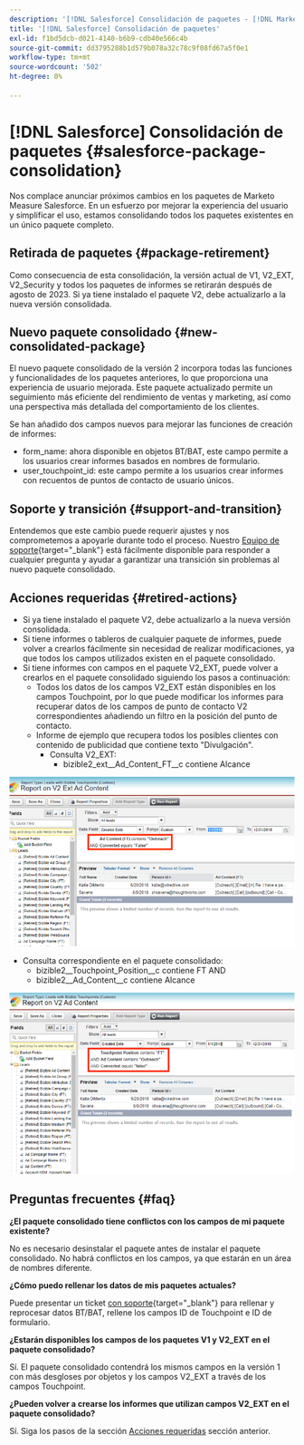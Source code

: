 ```yaml
---
description: '[!DNL Salesforce] Consolidación de paquetes - [!DNL Marketo Measure] - Documentación del producto'
title: '[!DNL Salesforce] Consolidación de paquetes'
exl-id: f1bd5dcb-d021-4140-b6b9-cdb40e566c4b
source-git-commit: dd3795288b1d579b078a32c78c9f08fd67a5f0e1
workflow-type: tm+mt
source-wordcount: '502'
ht-degree: 0%

---
```


# [!DNL Salesforce] Consolidación de paquetes {#salesforce-package-consolidation}

Nos complace anunciar próximos cambios en los paquetes de Marketo Measure Salesforce. En un esfuerzo por mejorar la experiencia del usuario y simplificar el uso, estamos consolidando todos los paquetes existentes en un único paquete completo.

## Retirada de paquetes {#package-retirement}

Como consecuencia de esta consolidación, la versión actual de V1, V2_EXT, V2_Security y todos los paquetes de informes se retirarán después de agosto de 2023. Si ya tiene instalado el paquete V2, debe actualizarlo a la nueva versión consolidada.

## Nuevo paquete consolidado {#new-consolidated-package}

El nuevo paquete consolidado de la versión 2 incorpora todas las funciones y funcionalidades de los paquetes anteriores, lo que proporciona una experiencia de usuario mejorada. Este paquete actualizado permite un seguimiento más eficiente del rendimiento de ventas y marketing, así como una perspectiva más detallada del comportamiento de los clientes.

Se han añadido dos campos nuevos para mejorar las funciones de creación de informes:

* form_name: ahora disponible en objetos BT/BAT, este campo permite a los usuarios crear informes basados en nombres de formulario.
* user_touchpoint_id: este campo permite a los usuarios crear informes con recuentos de puntos de contacto de usuario únicos.

## Soporte y transición {#support-and-transition}

Entendemos que este cambio puede requerir ajustes y nos comprometemos a apoyarle durante todo el proceso. Nuestro [Equipo de soporte](https://nation.marketo.com/t5/support/ct-p/Support){target="_blank"} está fácilmente disponible para responder a cualquier pregunta y ayudar a garantizar una transición sin problemas al nuevo paquete consolidado.

## Acciones requeridas {#retired-actions}

* Si ya tiene instalado el paquete V2, debe actualizarlo a la nueva versión consolidada.
* Si tiene informes o tableros de cualquier paquete de informes, puede volver a crearlos fácilmente sin necesidad de realizar modificaciones, ya que todos los campos utilizados existen en el paquete consolidado.
* Si tiene informes con campos en el paquete V2_EXT, puede volver a crearlos en el paquete consolidado siguiendo los pasos a continuación:
   * Todos los datos de los campos V2_EXT están disponibles en los campos Touchpoint, por lo que puede modificar los informes para recuperar datos de los campos de punto de contacto V2 correspondientes añadiendo un filtro en la posición del punto de contacto.
   * Informe de ejemplo que recupera todos los posibles clientes con contenido de publicidad que contiene texto &quot;Divulgación&quot;.
      * Consulta V2_EXT:
         * bizible2_ext__Ad_Content_FT__c contiene Alcance

![](assets/package-consolidation-1.png)

* Consulta correspondiente en el paquete consolidado:
   * bizible2__Touchpoint_Position__c contiene FT AND
   * bizible2__Ad_Content__c contiene Alcance

![](assets/salesforce-package-consolidation-2.png)

## Preguntas frecuentes {#faq}

**¿El paquete consolidado tiene conflictos con los campos de mi paquete existente?**

No es necesario desinstalar el paquete antes de instalar el paquete consolidado. No habrá conflictos en los campos, ya que estarán en un área de nombres diferente.

**¿Cómo puedo rellenar los datos de mis paquetes actuales?**

Puede presentar un ticket [con soporte](https://nation.marketo.com/t5/support/ct-p/Support){target="_blank"} para rellenar y reprocesar datos BT/BAT, rellene los campos ID de Touchpoint e ID de formulario.

**¿Estarán disponibles los campos de los paquetes V1 y V2_EXT en el paquete consolidado?**

Sí. El paquete consolidado contendrá los mismos campos en la versión 1 con más desgloses por objetos y los campos V2_EXT a través de los campos Touchpoint.

**¿Pueden volver a crearse los informes que utilizan campos V2_EXT en el paquete consolidado?**

Sí. Siga los pasos de la sección [Acciones requeridas](#retired-actions) sección anterior.
